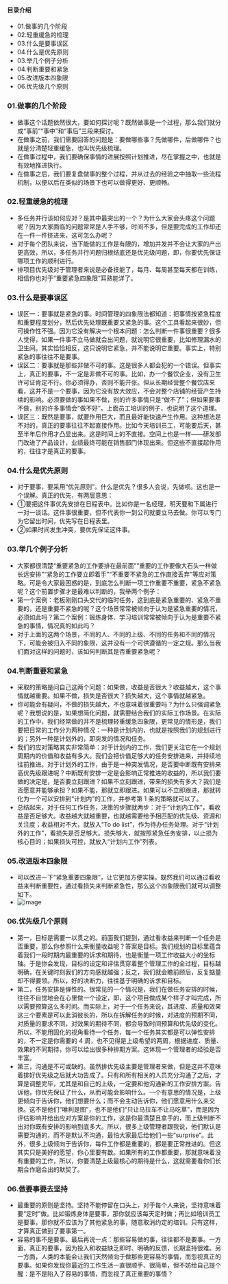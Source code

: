 #### 目录介绍
- 01.做事的几个阶段
- 02.轻重缓急的梳理
- 03.什么是要事误区
- 04.什么是优先原则
- 03.举几个例子分析
- 04.判断重要和紧急
- 05.改进版本四象限
- 06.优先级几个原则




### 01.做事的几个阶段
- 做事这个话题依然很大，要如何探讨呢？既然做事是一个过程，那么我们就分成“事前”“事中”和“事后”三段来探讨。
- 在做事之前，我们需要回答的问题是：要做哪些事？先做哪件，后做哪件？也就是分清楚轻重缓急，也叫优先级梳理。
- 在做事过程中，我们要确保事情的进展按照计划推进，尽在掌握之中，也就是有效地推进执行。
- 在做事之后，我们要复盘做事的整个过程，并从过去的经验之中抽取一些流程机制，以便以后在类似的场景下也可以做得更好、更顺畅。



### 02.轻重缓急的梳理
- 多任务并行该如何应对？是其中最突出的一个？为什么大家会头疼这个问题呢？因为大家面临的问题常常是人手不够，时间不多，但是要完成的工作却还在一件一件挤进来，这可怎么办呢？
- 对于每个团队来说，当下能做的工作是有限的，增加并发并不会让大家的产出更高效，所以，多任务并行问题归根结底还是优先级问题，即，你要优先保证哪项工作的顺利进行。
- 排项目优先级对于管理者来说是必备技能了，每月、每周甚至每天都在训练，相信你也对于“重要紧急四象限”耳熟能详了。



### 03.什么是要事误区
- 误区一：要事就是紧急的事。时间管理的四象限法都知道：把事情按紧急程度和重要程度划分，然后优先处理既重要又紧急的事。这个工具看起来很妙，但可操作性不强。因为它没有解决一个根本问题：怎么判断一件事很重要？很多人觉得，如果一件事不立马做就会出问题，就说明它很重要，比如修理漏水的卫生间。其实恰恰相反，这只说明它紧急，并不能说明它重要。事实上，特别紧急的事往往不是要事。
- 误区二：要事就是那些非做不可的事。这是很多人都会犯的一个错误。但事实上，真正的要事，不一定是非做不可的事。比如，办一个餐饮企业，没有卫生许可证肯定不行。你必须得办，否则不能开张。但从长期经营整个餐饮店来看，这并不是一个要事，因为它没有放大效应，不会对整个店铺的经营产生持续的影响。必须要做的事如果不做，别的许多事情只是“做不了”；但如果要事不做，别的许多事情会“做不好”。上面员工培训的例子，也说明了这个道理。
- 误区三：既然是要事，就要作用巨大，而且最好能快速产生作用。这种想法是不对的，真正的要事往往不起直接作用。比如今天培训员工，可能要后天，甚至半年后作用才凸显出来。这是时间上的不直接。空间上也是一样——研发部门改进了产品设计，业绩最终可能在销售部门体现出来。但这些不直接起作用的，往往才是真正的要事。



### 04.什么是优先原则
- 对于要事，要采用“优先原则”。什么是优先？很多人会说，先做呗。这也是一个误解。真正的优先，有两层意思：
- ①要把这件事优先安排在日程表中。比如你是一名经理，明天要和下属进行一对一谈话。这件事很重要，但不代表你一到公司就要立马去做。你可以专门为它留出时间，优先写在日程表里。
- ②如果时间发生冲突，要优先保证这件事。





### 03.举几个例子分析
- 大家都很清楚“重要紧急的工作要排在最前面”“重要的工作要像大石头一样做长远安排”“紧急的工作要立即着手”“不重要不紧急的工作直接丢弃”等应对策略。可是令大家最困惑的是，到底怎么判断一项工作重要不重要，紧急不紧急呢？这个前置步骤才是最难以判断的，我举两个例子：
- 第一个案例：老板刚刚口头交代的临时任务，这到底是紧急重要的、紧急不重要的，还是重要不紧急的呢？这个场景常常被倾向于认为是紧急重要的情况，必须如此吗？第二个案例：锻炼身体、学习培训常常被倾向于认为是重要不紧急的事情，情况真的如此吗？
- 对于上面的这两个场景，不同的人、不同的上级、不同的任务和不同的情况下，可能会被归入不同的象限，这并没有一个可供遵循的一定之规。那么当我们面对这样的问题时，该如何判断其是否重要紧急呢？



### 04.判断重要和紧急
- 采取的策略是问自己这两个问题：如果做，收益是否很大？收益越大，这个事情就越重要。如果不做，损失是否很大？损失越大，这个事情就越紧急。
- 你可能会有疑问，不做的损失越大，不也意味着很重要吗？为什么只强调紧急呢？我想说的是，如果想简化问题，就需要结合我们的实际工作场景。在实际的工作中，我们经常做的并不是梳理轻重缓急四象限，更常见的情形是，我们要把日常的工作分为两种情况：一种是计划内的，也就是按照我们的规划进行的；另外一种是计划外的，即突发的情况和任务。
- 我们的应对策略其实非常简单：对于计划内的工作，我们更关注它在一个规划周期内的价值和收益有多大。我们会把价值足够大的任务安排进来，并持续地往前推进。对于计划外的工作，由于是一种突发情况，是否要中断既有安排来高优先级跟进呢？中断既有安排一定是会影响正常推进的收益的，所以我们要做的决定是，是否要立刻跟进？如果不立刻跟进，带来的损失有多大？我们是否愿意并能够承担？如果不能，那就立即跟进。如果可以不立即跟进，那就转化为一个可以安排到“计划内”的工作，并参考第 1 条的策略就可以了。
- 总结起来，对于任何工作任务，决策的步骤就两步：对于“计划内工作”，看收益是否足够大。收益越大就越重要，也就越需要给予相匹配的优先级、资源和关注度；收益相对不大，就放入“To do list”，作为待办任务处理。对于“计划外的工作”，看损失是否足够大。损失够大，就按照紧急任务安排，以止损为核心目的；如果损失可控，就放入“计划内工作”列表。




### 05.改进版本四象限
- 可以改进一下“紧急重要四象限”，让它更加方便实操。既然我们可以通过看收益来判断重要性，通过看损失来判断紧急性，那么这个四象限我们就可以调整如下。
- ![image](https://static001.geekbang.org/resource/image/d4/41/d423f48eae814f84bdd2ee52a8c96241.png)



### 06.优先级几个原则
- 第一，目标是需要一以贯之的。前面我们提到，通过看收益来判断一个任务是否重要，那么你参照什么来衡量收益呢？答案是目标。我们规划的目标里蕴含着我们一段时期内最重要的诉求和期待，也是衡量一项工作收益大小的坐标轴。于是你会发现，目标的设定和评估贯穿着整个管理工作的全过程，目标越明确，在关键时刻我们的方向感就越强；反之，我们就会瞻前顾后，反复掂量却不得要领。所以，好的决断力，往往基于明确的诉求和目标。
- 第二，任务安排是弹性的。很常见的一个情况是，我们在做任务安排的时候，往往不自觉地会在心里做一个设定，即，这个项目做成某个样子才叫完成，所以需要预算这么多时间。而实际上，对于一个任务来说，其进度、质量和效果这三个要素是可以此消彼长的，所以在拆解任务的时候，对进度的预期不同，对质量的要求不同，对效果的期待不同，都会导致时间预算和优先级的变化。所以，不能用固化的视角看待一个任务，每一个任务其实都是可以弹性安排的，不一定是你需要的 4 周，也不见得是上级希望的两周，根据进度、质量、效果的不同期待，你可以给出很多种排期方案。这体现一个管理者的经验是否丰富。
- 第三，沟通是不可或缺的。虽然排优先级主要是管理者来做，但是这并不意味着排好优先级之后就大功告成了。只有和所有相关的人员充分沟通了之后，才算是调整完毕，尤其是和自己的上级，一定要和他沟通新的工作安排方案。告诉他，你优先保证了什么，从而可能会影响什么。一个有意思的情况是，上级更倾向于告诉你，他们想要什么；而不会主动告诉你，他们愿意用什么来交换。这不是他们“唯利是图”，也不是他们“只让马拉车不让马吃草”，而是因为评估影响并给出应对方案是你的工作，这是你最清楚且拿手的，而上级判断不出对你既有安排的影响到底多大。所以，很多上级管理者跟我说，他们默认是需要沟通的，而不是默认不沟通，最怕大家最后给他们一些“surprise”。此外，很多上级倾向于告诉你，每件工作都是重要的，都是要正常推进的。但这其实只是美好的愿望，你心里要有数。如果所有的工作都重要，那就意味着没有重要的工作，所以，你要清楚上级最核心的期待是什么，这就需要看你们长期合作磨合出的默契了。



### 06.做要事要去坚持
- 最重要的原则是坚持。坚持不能停留在口头上，对于每个人来说，坚持意味着要“定时”做。比如锻炼身体是要事，那你就应该每天定时做；再比如培训员工是要事，那你就不应该为了其他紧急的事，随意取消约定的培训。只有这样，才算真正做到了要事第一。
- 容易的事不是要事。最后再说一点：那些容易做的事，往往都不是要事。一方面，真正的要事，因为投入和收益缺乏即时、明确的反馈，长期坚持很难。另一方面，人类的本能会让我们天然倾向于做那些更容易的事情，而忽视真正的要事。如果你发现你最近的工作生活一直很顺手、很简单，但不妨给自己提个醒：是不是陷入了容易的事情，而忽视了真正重要的事情？























